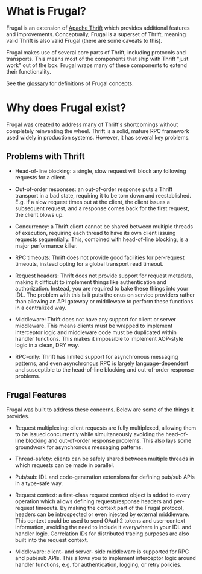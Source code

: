 # What is Frugal?

Frugal is an extension of [Apache Thrift](https://thrift.apache.org/) which
provides additional features and improvements. Conceptually, Frugal is a
superset of Thrift, meaning valid Thrift is also valid Frugal (there are some
caveats to this).

Frugal makes use of several core parts of Thrift, including protocols and
transports. This means most of the components that ship with Thrift "just work"
out of the box. Frugal wraps many of these components to extend their
functionality.

See the [glossary](glossary.md) for definitions of Frugal concepts.

# Why does Frugal exist?

Frugal was created to address many of Thrift's shortcomings without completely
reinventing the wheel. Thrift is a solid, mature RPC framework used widely in
production systems. However, it has several key problems.

## Problems with Thrift

- Head-of-line blocking: a single, slow request will block any following
  requests for a client.

- Out-of-order responses: an out-of-order response puts a Thrift transport in a
  bad state, requiring it to be torn down and reestablished. E.g. if a slow
  request times out at the client, the client issues a subsequent request, and
  a response comes back for the first request, the client blows up.

- Concurrency: a Thrift client cannot be shared between multiple threads of
  execution, requiring each thread to have its own client issuing requests
  sequentially. This, combined with head-of-line blocking, is a major
  performance killer.

- RPC timeouts: Thrift does not provide good facilities for per-request
  timeouts, instead opting for a global transport read timeout.

- Request headers: Thrift does not provide support for request metadata, making
  it difficult to implement things like authentication and authorization.
  Instead, you are required to bake these things into your IDL. The problem
  with this is it puts the onus on service providers rather than allowing an
  API gateway or middleware to perform these functions in a centralized way.

- Middleware: Thrift does not have any support for client or server middleware.
  This means clients must be wrapped to implement interceptor logic and
  middleware code must be duplicated within handler functions. This makes it
  impossible to implement AOP-style logic in a clean, DRY way.

- RPC-only: Thrift has limited support for asynchronous messaging patterns, and
  even asynchronous RPC is largely language-dependent and susceptible to the
  head-of-line blocking and out-of-order response problems.

## Frugal Features

Frugal was built to address these concerns. Below are some of the things it
provides.

- Request multiplexing: client requests are fully multiplexed, allowing them to
  be issued concurrently while simultaneously avoiding the head-of-line
  blocking and out-of-order response problems. This also lays some groundwork
  for asynchronous messaging patterns.

- Thread-safety: clients can be safely shared between multiple threads in which
  requests can be made in parallel.

- Pub/sub: IDL and code-generation extensions for defining pub/sub APIs in a
  type-safe way.

- Request context: a first-class request context object is added to every
  operation which allows defining request/response headers and per-request
  timeouts. By making the context part of the Frugal protocol, headers can be
  introspected or even injected by external middleware. This context could be
  used to send OAuth2 tokens and user-context information, avoiding the need to
  include it everywhere in your IDL and handler logic. Correlation IDs for
  distributed tracing purposes are also built into the request context.

- Middleware: client- and server- side middleware is supported for RPC and
  pub/sub APIs. This allows you to implement interceptor logic around handler
  functions, e.g. for authentication, logging, or retry policies.
